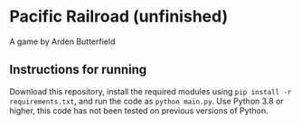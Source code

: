 # Pacific Railroad (unfinished)
A game by Arden Butterfield

## Instructions for running

Download this repository, install the required modules using 
`pip install -r requirements.txt`, and run the code as 
`python main.py`.
Use Python 3.8 or higher, this code has not been tested on previous
versions of Python.

